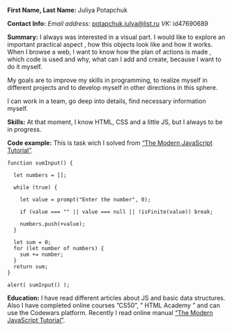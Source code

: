 **First Name, Last Name:**
Juliya Potapchuk

**Contact Info:**
*Email address:* potapchuk.julya@list.ru
*VK:* id47690689

**Summary:**
I always was interested in  a visual part. I would like to explore an important practical aspect , how this  objects  look like and  how it  works. When I browse a web, I want  to know how the  plan of actions is made ,  which code is  used and why, what can I add and create, because I want to do it myself. 

My goals are to improve my skills in programming, to realize myself in different projects and to develop myself in other directions in this sphere.

I can work in a team, go deep into details, find necessary information myself. 

**Skills:**
At that moment, I know HTML, CSS and a little JS, but I always to be in progress.

**Code example:**
This is task wich I solved from [“The Modern JavaScript Tutorial”](https://learn.javascript.ru/).

```
function sumInput() {

  let numbers = [];

  while (true) {

    let value = prompt("Enter the number", 0);

    if (value === "" || value === null || !isFinite(value)) break;

    numbers.push(+value);
  }

  let sum = 0;
  for (let number of numbers) {
    sum += number;
  }
  return sum;
}

alert( sumInput() );
```

**Education:**
I have read different articles about JS and basic data structures. Also I have completed online courses ”CS50”, ” HTML Academy ” and can use the Codewars platform.
Recently I read online manual [“The Modern JavaScript Tutorial”](https://learn.javascript.ru/).










